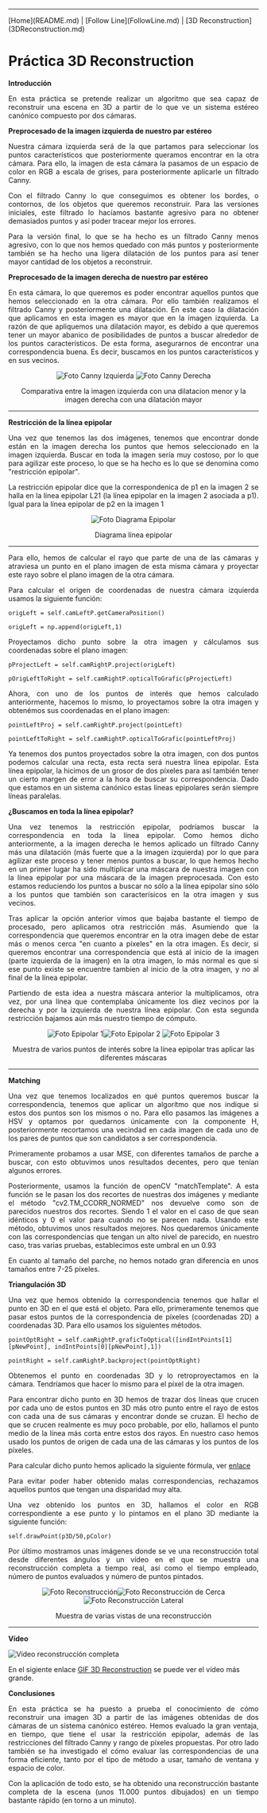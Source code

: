<hr />
[Home](README.md) | [Follow Line](FollowLine.md) | [3D Reconstruction](3DReconstruction.md)
<h1>Práctica 3D Reconstruction</h1>
<p><strong>Introducción</strong></p>
<p align="justify">En esta práctica se pretende realizar un algoritmo que sea capaz de reconstruir una escena en 3D a partir de lo que ve un sistema estéreo canónico compuesto por dos cámaras.</p>

<p><strong>Preprocesado de la imagen izquierda de nuestro par estéreo</strong></p>
<p align="justify">Nuestra cámara izquierda será de la que partamos para seleccionar los puntos característicos que posteriormente queramos encontrar en la otra cámara. Para ello, la imagen de esta cámara la pasamos de un espacio de color en RGB a escala de grises, para posteriormente aplicarle un filtrado Canny.</p>
<p align="justify">Con el filtrado Canny lo que conseguimos es obtener los bordes, o contornos, de los objetos que queremos reconstruir. Para las versiones iniciales, este filtrado lo hacíamos bastante agresivo para no obtener demasiados puntos y así poder tracear mejor los errores.</p>
<p align="justify">Para la versión final, lo que se ha hecho es un filtrado Canny menos agresivo, con lo que nos hemos quedado con más puntos y posteriormente también se ha hecho una ligera dilatación de los puntos para así tener mayor cantidad de los objetos a reconstruir.</p>

<p><strong>Preprocesado de la imagen derecha de nuestro par estéreo</strong></p>
<p align="justify">En esta cámara, lo que queremos es poder encontrar aquellos puntos que hemos seleccionado en la otra cámara. Por ello también realizamos el filtrado Canny y posteriormente una dilatación. En este caso la dilatación que aplicamos en esta imagen es mayor que en la imagen izquierda. La razón de que apliquemos una dilatación mayor, es debido a que queremos tener un mayor abanico de posibilidades de puntos a buscar alrededor de los puntos característicos. De esta forma, asegurarnos de encontrar una correspondencia buena. Es decir, buscamos en los puntos característicos y en sus vecinos.</p>

<p align="center"><img src="https://raw.githubusercontent.com/sergiodomin/MOVA-Vision-Robotica-FollowLine/master/docs/src/3D_Reconstruction/imgCL.png" alt="Foto Canny Izquierda" />
<img src="https://raw.githubusercontent.com/sergiodomin/MOVA-Vision-Robotica-FollowLine/master/docs/src/3D_Reconstruction/imgCR.png" alt="Foto Canny Derecha" /></p>
<figcaption align="center">Comparativa entre la imagen izquierda con una dilatacion menor y la imagen derecha con una dilatación mayor</figcaption>
<hr />
<p><strong>Restricción de la línea epipolar</strong></p>
<p align="justify">Una vez que tenemos las dos imágenes, tenemos que encontrar donde están en la imagen derecha los puntos que hemos seleccionado en la imagen izquierda. Buscar en toda la imagen sería muy costoso, por lo que para agilizar este proceso, lo que se ha hecho es lo que se denomina como "restricción epipolar".</p>
<p align="justify">La restricción epipolar dice que la correspondenica de p1 en la imagen 2 se halla en la línea epipolar L21 (la línea epipolar en la imagen 2 asociada a p1). Igual para la línea epipolar de p2 en la imagen 1</p>

<p align="center"><img src="https://raw.githubusercontent.com/sergiodomin/MOVA-Vision-Robotica-FollowLine/master/docs/src/3D_Reconstruction/epipolar_g.png" alt="Foto Diagrama Epipolar" /></p>
<figcaption align="center">Diagrama línea epipolar</figcaption>
<hr />
<p align="justify">Para ello, hemos de calcular el rayo que parte de una de las cámaras y atraviesa un punto en el plano imagen de esta misma cámara y proyectar este rayo sobre el plano imagen de la otra cámara.</p>
<p align="justify">Para calcular el origen de coordenadas de nuestra cámara izquierda usamos la siguiente función:</p>
<p><code>origLeft = self.camLeftP.getCameraPosition()</code></p>
<p><code>origLeft = np.append(origLeft,1)</code>
<p align="justify">Proyectamos dicho punto sobre la otra imagen y cálculamos sus coordenadas sobre el plano imagen:</p>    
<p><code>pProjectLeft = self.camRightP.project(origLeft)</code></p>
<p><code>pOrigLeftToRight = self.camRightP.opticalToGrafic(pProjectLeft)</code></p>
<p align="justify">Ahora, con uno de los puntos de interés que hemos calculado anteriormente, hacemos lo mismo, lo proyectamos sobre la otra imagen y obtenémos sus coordenadas en el plano imagen:</p>
<p><code>pointLeftProj = self.camRightP.project(pointLeft)</code></p>
<p><code>pointLeftToRight = self.camRightP.opticalToGrafic(pointLeftProj)</code></p>
<p align="justify">Ya tenemos dos puntos proyectados sobre la otra imagen, con dos puntos podemos calcular una recta, esta recta será nuestra línea epipolar. Esta línea epipolar, la hicimos de un grosor de dos píxeles para así también tener un cierto margen de error a la hora de buscar su correspondencia. Dado que estamos en un sistema canónico estas líneas epipolares serán siempre líneas paralelas.</p>

<p><strong>¿Buscamos en toda la línea epipolar?</strong></p>
<p align="justify">Una vez tenemos la restricción epipolar, podríamos buscar la correspondencia en toda la línea epipolar. Como hemos dicho anteriormente, a la imagen derecha le hemos aplicado un filtrado Canny más una dilatación (más fuerte que a la imagen izquierda) por lo que para agilizar este proceso y tener menos puntos a buscar, lo que hemos hecho en un primer lugar ha sido multiplicar una máscara de nuestra imagen con la línea epipolar por una máscara de la imagen preprocesada. Con esto estamos reduciendo los puntos a buscar no sólo a la línea epipolar sino sólo a los puntos que también son caracterísicos en la otra imagen y sus vecinos.</p>
<p align="justify">Tras aplicar la opción anterior vimos que bajaba bastante el tiempo de procesado, pero aplicamos otra restricción más. Asumiendo que la correspondencia que queremos encontrar en la otra imagen debe de estar más o menos cerca "en cuanto a píxeles" en la otra imagen.
 Es decir, si queremos encontrar una correspondencia que está al inicio de la imagen (parte izquierda de la imagen) en la otra imagen, lo más normal es que si ese punto existe se encuentre tambien al inicio de la otra imagen, y no al final de la línea epipolar.</p>
<p align="justify">Partiendo de esta idea a nuestra máscara anterior la multiplicamos, otra vez, por una línea que contemplaba únicamente los diez vecinos por la derecha y por la izquierda de nuestra línea epipolar. Con esta segunda restricción bajamos aún más nuestro tiempo de cómputo.</p>

<p align="center"><img src="https://raw.githubusercontent.com/sergiodomin/MOVA-Vision-Robotica-FollowLine/master/docs/src/3D_Reconstruction/epipolar.png" alt="Foto Epipolar 1" /><img src="https://raw.githubusercontent.com/sergiodomin/MOVA-Vision-Robotica-FollowLine/master/docs/src/3D_Reconstruction/epipolar_2.png" alt="Foto Epipolar 2" />
<img src="https://raw.githubusercontent.com/sergiodomin/MOVA-Vision-Robotica-FollowLine/master/docs/src/3D_Reconstruction/epipolar_3.png" alt="Foto Epipolar 3" /></p>
<figcaption align="center">Muestra de varios puntos de interés sobre la línea epipolar tras aplicar las diferentes máscaras</figcaption>
<hr />

<p><strong>Matching</strong></p>
<p align="justify">Una vez que tenemos localizados en qué puntos queremos buscar la correspondencia, tenemos que aplicar un algorítmo que nos indique si estos dos puntos son los mismos o no. Para ello pasamos las imágenes a HSV y optamos por quedarnos únicamente con la componente H, posteriormente recortamos una vecindad en cada imagen de cada uno de los pares de puntos que son candidatos a ser correspondencia.</p>
<p align="justify">Primeramente probamos a usar MSE, con diferentes tamaños de parche a buscar, con esto obtuvimos unos resultados decentes, pero que tenían algunos errores.</p>
<p align="justify">Posteriormente, usamos la función de openCV "matchTemplate". A esta función se le pasan los dos recortes de nuestras dos imágenes y mediante el método "cv2.TM_CCORR_NORMED" nos devuelve como son de parecidos nuestros dos recortes. Siendo 1 el valor en el caso de que sean idénticos y 0 el valor para cuando no se parecen nada. Usando este método, obtuvimos unos resultados mejores. Nos quedaremos únicamente con las correspondencias que tengan un alto nivel de parecido, en nuestro caso, tras varias pruebas, establecimos este umbral en un 0.93</p>
<p align="justify">En cuanto al tamaño del parche, no hemos notado gran diferencia en unos tamaños entre 7-25 píxeles.</p>

<p><strong>Triangulación 3D</strong></p>
<p align="justify">Una vez que hemos obtenido la correspondencia tenemos que hallar el punto en 3D en el que está el objeto. Para ello, primeramente tenemos que pasar estos puntos de la correspondencia de píxeles (coordenadas 2D) a coordenadas 3D. Para ello usamos los siguientes métodos.</p>
<p><code>pointOptRight = self.camRightP.graficToOptical([indIntPoints[1][pNewPoint], indIntPoints[0][pNewPoint],1])</code></p>
<p><code>pointRight = self.camRightP.backproject(pointOptRight)</code></p>
<p align="justify">Obtenemos el punto en coordenadas 3D y lo retroproyectamos en la cámara. Tendríamos que hacer lo mismo para el píxel de la otra imagen.</p>
<p align="justify">Para encontrar dicho punto en 3D hemos de trazar dos líneas que crucen por cada uno de estos puntos en 3D más otro punto entre el rayo de estos con cada una de sus cámaras y encontrar donde se cruzan. El hecho de que se crucen realmente es muy poco probable, por ello, hallamos el punto medio de la línea más corta entre estos dos rayos. En nuestro caso hemos usado los puntos de origen de cada una de las cámaras y los puntos de los píxeles.</p>
<p>Para calcular dicho punto hemos aplicado la siguiente fórmula, ver <a href="http://www.homer.com.au/webdoc/geometry/lineline3d.htm">enlace</a> </p>

<p align="justify">Para evitar poder haber obtenido malas correspondencias, rechazamos aquellos puntos que tengan una disparidad muy alta.</p>

<p align="justify">Una vez obtenido los puntos en 3D, hallamos el color en RGB correspondiente a ese punto y lo pintamos en el plano 3D mediante la siguiente función:</p>
<p><code>self.drawPoint(p3D/50,pColor)</code></p>

<p align="justify">Por último mostramos unas imágenes donde se ve una reconstrucción total desde diferentes ángulos y un vídeo en el que se muestra una reconstrucción completa a tiempo real, así como el tiempo empleado, número de puntos evaluados y número de puntos pintados.</p>

<p align="center"><img src="https://raw.githubusercontent.com/sergiodomin/MOVA-Vision-Robotica-FollowLine/master/docs/src/3D_Reconstruction/full_reco.png" alt="Foto Reconstrucción" /><img src="https://raw.githubusercontent.com/sergiodomin/MOVA-Vision-Robotica-FollowLine/master/docs/src/3D_Reconstruction/full_reco_close.png" alt="Foto Reconstrucción de Cerca" />
<img src="https://raw.githubusercontent.com/sergiodomin/MOVA-Vision-Robotica-FollowLine/master/docs/src/3D_Reconstruction/full_reco_lateral.png" alt="Foto Reconstrucción Lateral" /></p>
<figcaption align="center">Muestra de varias vistas de una reconstrucción</figcaption>
<hr />

<p><strong>Vídeo</strong></p>
<p><img src="https://github.com/sergiodomin/MOVA-Vision-Robotica-FollowLine/blob/master/docs/src/3D_Reconstruction/3D_v2.gif?raw=true" alt="Vídeo reconstrucción completa" /></p>

<p> En el sigiente enlace <a href="https://github.com/sergiodomin/MOVA-Vision-Robotica-FollowLine/blob/master/docs/src/3D_Reconstruction/3D_v2.gif?raw=true"> GIF 3D Reconstruction</a> se puede ver el vídeo más grande.

<p><strong>Conclusiones</strong></p>
<p align="justify">En esta práctica se ha puesto a prueba el conocimiento de cómo reconstruir una imagen 3D a partir de las imágenes obtenidas de dos cámaras de un sistema canónico estéreo. Hemos evaluado la gran ventaja, en tiempo, que tiene el usar la restricción epipolar, además de las restricciones del filtrado Canny y rango de píxeles propuestas. Por otro lado también se ha investigado el cómo evaluar las correspondencias de una forma eficiente, tanto por el tipo de método a usar, tamaño de ventana y espacio de color.</p>
<p align="justify">Con la aplicación de todo esto, se ha obtenido una reconstrucción bastante completa de la escena (unos 11.000 puntos dibujados) en un tiempo bastante rápido (en torno a un minuto).</p>
